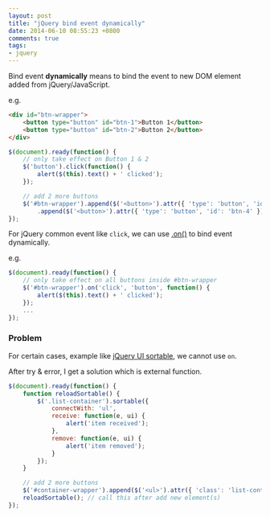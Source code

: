 ```yaml
---
layout: post
title: "jQuery bind event dynamically"
date: 2014-06-10 08:55:23 +0800
comments: true
tags: 
- jquery
---
```


Bind event **dynamically** means to bind the event to new DOM element added from jQuery/JavaScript.

e.g.

```html
<div id="btn-wrapper">
    <button type="button" id="btn-1">Button 1</button>
    <button type="button" id="btn-2">Button 2</button>
</div>
```

```js
$(document).ready(function() {
    // only take effect on Button 1 & 2
    $('button').click(function() {
        alert($(this).text() + ' clicked');
    });

    // add 2 more buttons
    $('#btn-wrapper').append($('<button>').attr({ 'type': 'button', 'id': 'btn-3' }))
        .append($('<button>').attr({ 'type': 'button', 'id': 'btn-4' }));
});
```

For jQuery common event like `click`, we can use [.on()](http://api.jquery.com/on/) to bind event dynamically.

e.g.

```js
$(document).ready(function() {
    // only take effect on all buttons inside #btn-wrapper
    $('#btn-wrapper').on('click', 'button', function() {
        alert($(this).text() + ' clicked');
    });
    ...
});
```

### Problem

For certain cases, example like [jQuery UI sortable](http://jqueryui.com/sortable/), we cannot use `on`.

After try & error, I get a solution which is external function.

```js
$(document).ready(function() {
    function reloadSortable() {
        $('.list-container').sortable({
            connectWith: 'ul',
            receive: function(e, ui) {
                alert('item received');
            },
            remove: function(e, ui) {
                alert('item removed');
            }
        });
    }

    // add 2 more buttons
    $('#container-wrapper').append($('<ul>').attr({ 'class': 'list-container' }));
    reloadSortable(); // call this after add new element(s)
});
```
